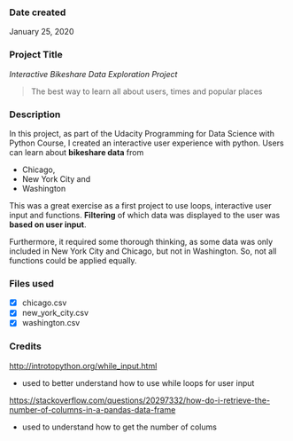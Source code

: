 ### Date created
January 25, 2020

### Project Title
*Interactive Bikeshare Data Exploration Project*
> The best way to learn all about users, 
> times and popular places

### Description
In this project, as part of the Udacity Programming for Data Science with Python Course, I created an interactive user experience with python. Users can learn about **bikeshare data** from 
* Chicago, 
* New York City and 
* Washington 

This was a great exercise as a first project to use loops, interactive user input and functions. **Filtering** of which data was displayed to the user was **based on user input**.

Furthermore, it required some thorough thinking, as some data was only included in New York City and Chicago, but not in Washington. So, not all functions could be applied equally.

### Files used
- [x] chicago.csv
- [x] new_york_city.csv
- [x] washington.csv

### Credits
http://introtopython.org/while_input.html  
* used to better understand how to use while loops for user input

https://stackoverflow.com/questions/20297332/how-do-i-retrieve-the-number-of-columns-in-a-pandas-data-frame
* used to understand how to get the number of colums

